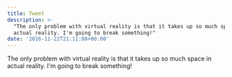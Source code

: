 ```yaml
---
title: Tweet
description: >-
  "The only problem with virtual reality is that it takes up so much space in
  actual reality. I'm going to break something!"
date: '2016-11-22T21:11:08+00:00'
---
```

The only problem with virtual reality is that it takes up so much space in actual reality. I'm going to break something!

